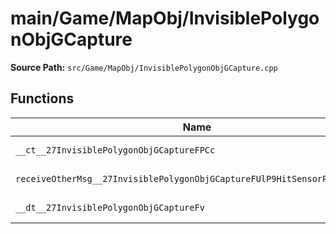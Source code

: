 # main/Game/MapObj/InvisiblePolygonObjGCapture

**Source Path:** `src/Game/MapObj/InvisiblePolygonObjGCapture.cpp`

## Functions

| Name | Address | Match % |
|------|---------|---------|
| `__ct__27InvisiblePolygonObjGCaptureFPCc` | `0x801E7EC0` | :white_check_mark: (100.0%) |
| `receiveOtherMsg__27InvisiblePolygonObjGCaptureFUlP9HitSensorP9HitSensor` | `0x801E7EFC` | :white_check_mark: (100.0%) |
| `__dt__27InvisiblePolygonObjGCaptureFv` | `0x801E7F0C` | :x: (95.7%) |